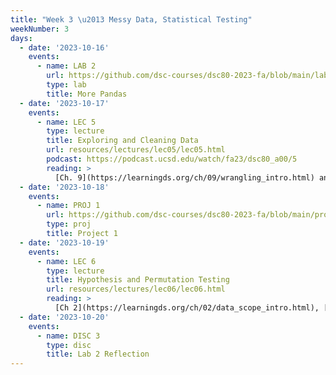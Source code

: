 ```yaml
---
title: "Week 3 \u2013 Messy Data, Statistical Testing"
weekNumber: 3
days:
  - date: '2023-10-16'
    events:
      - name: LAB 2
        url: https://github.com/dsc-courses/dsc80-2023-fa/blob/main/labs/lab02/lab.ipynb
        type: lab
        title: More Pandas
  - date: '2023-10-17'
    events:
      - name: LEC 5
        type: lecture
        title: Exploring and Cleaning Data
        url: resources/lectures/lec05/lec05.html
        podcast: https://podcast.ucsd.edu/watch/fa23/dsc80_a00/5
        reading: >
          [Ch. 9](https://learningds.org/ch/09/wrangling_intro.html) and [10](https://learningds.org/ch/10/eda_intro.html)
  - date: '2023-10-18'
    events:
      - name: PROJ 1
        url: https://github.com/dsc-courses/dsc80-2023-fa/blob/main/projects/01-gradebook/project.ipynb
        type: proj
        title: Project 1
  - date: '2023-10-19'
    events:
      - name: LEC 6
        type: lecture
        title: Hypothesis and Permutation Testing
        url: resources/lectures/lec06/lec06.html
        reading: >
          [Ch 2](https://learningds.org/ch/02/data_scope_intro.html), [Ch 17.0-17.2](https://learningds.org/ch/17/inf_pred_gen_intro.html)
  - date: '2023-10-20'
    events:
      - name: DISC 3
        type: disc
        title: Lab 2 Reflection
---
```

